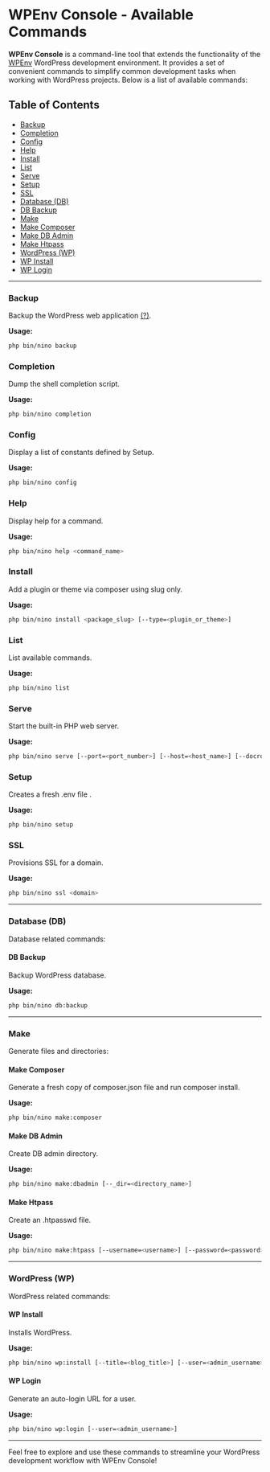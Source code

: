 # WPEnv Console - Available Commands

**WPEnv Console** is a command-line tool that extends the functionality of the [WPEnv](https://github.com/devuri/wp-env-config) WordPress development environment. 
It provides a set of convenient commands to simplify common development tasks when working with WordPress projects. Below is a list of available commands:

## Table of Contents

- [Backup](#backup)
- [Completion](#completion)
- [Config](#config)
- [Help](#help)
- [Install](#install)
- [List](#list)
- [Serve](#serve)
- [Setup](#setup)
- [SSL](#ssl)
- [Database (DB)](#database-db)
- [DB Backup](#db-backup)
- [Make](#make)
- [Make Composer](#make-composer)
- [Make DB Admin](#make-db-admin)
- [Make Htpass](#make-htpass)
- [WordPress (WP)](#wordpress-wp)
- [WP Install](#wp-install)
- [WP Login](#wp-login)

---

### Backup

Backup the WordPress web application [(?)](https://devuri.github.io/wpenv-console/cli/backup/).

**Usage:**

```bash
php bin/nino backup
```

### Completion

Dump the shell completion script.

**Usage:**

```bash
php bin/nino completion
```

### Config

Display a list of constants defined by Setup.

**Usage:**

```bash
php bin/nino config
```

### Help

Display help for a command.

**Usage:**

```bash
php bin/nino help <command_name>
```

### Install

Add a plugin or theme via composer using slug only.

**Usage:**

```bash
php bin/nino install <package_slug> [--type=<plugin_or_theme>]
```

### List

List available commands.

**Usage:**

```bash
php bin/nino list
```

### Serve

Start the built-in PHP web server.

**Usage:**

```bash
php bin/nino serve [--port=<port_number>] [--host=<host_name>] [--docroot=<document_root>] [--ini=<php_ini_file>]
```

### Setup

Creates a fresh .env file .

**Usage:**

```bash
php bin/nino setup
```

### SSL

Provisions SSL for a domain.

**Usage:**

```bash
php bin/nino ssl <domain>
```

---

### Database (DB)

Database related commands:

#### DB Backup

Backup WordPress database.

**Usage:**

```bash
php bin/nino db:backup
```

---

### Make

Generate files and directories:

#### Make Composer

Generate a fresh copy of composer.json file and run composer install.

**Usage:**

```bash
php bin/nino make:composer
```

#### Make DB Admin

Create DB admin directory.

**Usage:**

```bash
php bin/nino make:dbadmin [--_dir=<directory_name>]
```

#### Make Htpass

Create an .htpasswd file.

**Usage:**

```bash
php bin/nino make:htpass [--username=<username>] [--password=<password>]
```

---

### WordPress (WP)

WordPress related commands:

#### WP Install

Installs WordPress.

**Usage:**

```bash
php bin/nino wp:install [--title=<blog_title>] [--user=<admin_username>] [--email=<admin_email>]
```

#### WP Login

Generate an auto-login URL for a user.

**Usage:**

```bash
php bin/nino wp:login [--user=<admin_username>]
```

---

Feel free to explore and use these commands to streamline your WordPress development workflow with WPEnv Console!
